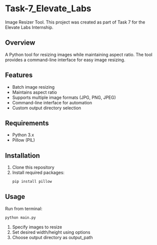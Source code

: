 # Task-7_Elevate_Labs

Image Resizer Tool. This project was created as part of Task 7 for the Elevate Labs Internship.

## Overview
A Python tool for resizing images while maintaining aspect ratio. The tool provides a command-line interface for easy image resizing.

## Features
- Batch image resizing
- Maintains aspect ratio
- Supports multiple image formats (JPG, PNG, JPEG)
- Command-line interface for automation
- Custom output directory selection

## Requirements
- Python 3.x
- Pillow (PIL)

## Installation
1. Clone this repository
2. Install required packages:
   ```bash
   pip install pillow
   ```

## Usage

Run from terminal:
```bash
python main.py
```
1. Specify images to resize
2. Set desired width/height using options
3. Choose output directory as output_path
